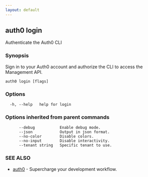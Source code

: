 ```yaml
---
layout: default
---
```

## auth0 login

Authenticate the Auth0 CLI

### Synopsis

Sign in to your Auth0 account and authorize the CLI to access the Management API.

```
auth0 login [flags]
```

### Options

```
  -h, --help   help for login
```

### Options inherited from parent commands

```
      --debug           Enable debug mode.
      --json            Output in json format.
      --no-color        Disable colors.
      --no-input        Disable interactivity.
      --tenant string   Specific tenant to use.
```

### SEE ALSO

* [auth0](/auth0-cli/)	 - Supercharge your development workflow.

